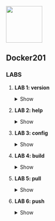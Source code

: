 <img src="https://encrypted-tbn0.gstatic.com/images?q=tbn:ANd9GcSyN4pyRe4qBnmt9dBZ9O-BwO8YJTw-pZ9sNcqNKD1r_pAcWoK2c2zUw5cEGwZtedc0om8&usqp=CAU" width=100 height="100"/>

<h2>Docker201</h2>

<h3>LABS</h3>

1. <b>LAB 1: version</b>
      <details><summary>Show</summary>

      ```
      docker compose version
      ```
      </details>

2. <b>LAB 2: help</b>
      <details><summary>Show</summary>

      ```
      docker compose --help
      ```
      </details>

3. <b>LAB 3: config</b>
      <details><summary>Show</summary>

      ```
      docker compose config # validates the docker-compose.yml in the lab03 folder
      ```
      </details>

4. <b>LAB 4: build</b>
      <details><summary>Show</summary>

      ```
      docker compose build # you have to execute the cmd in the lab04 folder where our dockerfile and docker-compose.yml are located.
      ```
      </details>

5. <b>LAB 5: pull</b>
      <details><summary>Show</summary>

      ```
      docker-compose pull # you have to execute the cmd in the lab05 folder where our docker-compose.yml is located.
      ```
      </details>

6. <b>LAB 6: push</b>
      <details><summary>Show</summary>

      ```
      docker compose build # you have to execute the cmd in the lab06 folder where our dockerfiles and docker-compose.yml are located.
      ```
      ```
      docker images
      ```
      ```
      docker-compose push nginx_custom # you have to check your dockerhub repo
      ```
      </details>